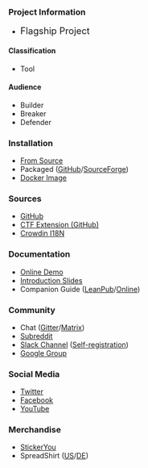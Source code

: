 <!--<p style="border: 2px solid #E64A19; border-radius: 5px; font-size: 0.7em; padding: 2px;">
Join the first ever Juice Shop-themed <b>Virtual Escape Room</b> event by OWASP on Apr 9th 2021! <a href="https://calltobattle.owasp.org/" target="_blank"><i class='fas fa-door-open'></i> Click here for more information and registration!</a>
<a href="https://calltobattle.owasp.org/" target="_blank"><img src="assets/images/escape-room.png"></a>
</p>-->

### Project Information

* <i class="fas fa-flag" style="font-size: 1.3em; color:#2ADA08;"></i>
  <span style="font-size: 1.3em;">Flagship Project</span>

#### Classification

* <i class="fas fa-tools" style="color:#233e81;"></i> Tool

#### Audience

* <i class="fas fa-toolbox" style="color:#233e81;"></i> Builder
* <i class="fas fa-hammer" style="color:#233e81;"></i> Breaker
* <i class="fas fa-shield-alt" style="color:#233e81;"></i> Defender

### Installation

* [From Source](https://github.com/bkimminich/juice-shop#from-sources)
* Packaged
  ([GitHub](https://github.com/bkimminich/juice-shop/releases/)/[SourceForge](https://sourceforge.net/projects/juice-shop/files/))
* [Docker Image](https://hub.docker.com/r/bkimminich/juice-shop)

### Sources

* [GitHub](https://github.com/bkimminich/juice-shop)
* [CTF Extension (GitHub)](https://github.com/bkimminich/juice-shop-ctf)
* [Crowdin I18N](https://crowdin.com/project/owasp-juice-shop)

### Documentation

* [Online Demo](https://juice-shop.herokuapp.com/)
* [Introduction Slides](http://bkimminich.github.io/juice-shop)
* Companion Guide
  ([LeanPub](https://leanpub.com/juice-shop)/[Online](https://pwning.owasp-juice.shop))

### Community

* Chat ([Gitter](https://gitter.im/bkimminich/juice-shop)/[Matrix](https://matrix.to/#/#bkimminich_juice-shop:gitter.im))
* [Subreddit](https://www.reddit.com/r/owasp_juiceshop)
* [Slack Channel](https://owasp.slack.com/messages/project-juiceshop) ([Self-registration](https://owasp.org/slack/invite))
* [Google Group](https://groups.google.com/a/owasp.org/forum/#!forum/juice-shop-project)

### Social Media

* [Twitter](https://twitter.com/owasp_juiceshop)
* [Facebook](https://www.facebook.com/owasp.juiceshop)
* [YouTube](http://www.youtube.com/playlist?list=PLV9O4rIovHhO1y8_78GZfMbH6oznyx2g2)

### Merchandise

* [StickerYou](https://www.stickeryou.com/products/owasp-juice-shop/794)
* SpreadShirt
  ([US](http://shop.spreadshirt.com/juiceshop)/[DE](http://shop.spreadshirt.de/juiceshop))


